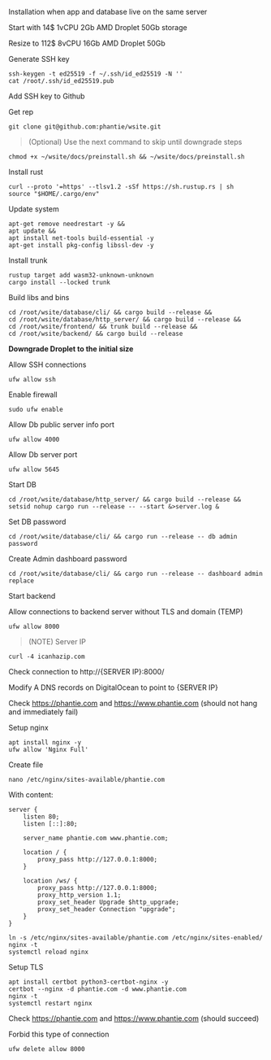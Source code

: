 Installation when app and database live on the same server

Start with 14$ 1vCPU 2Gb AMD Droplet 50Gb storage

Resize to 112$ 8vCPU 16Gb AMD Droplet 50Gb

Generate SSH key

    ssh-keygen -t ed25519 -f ~/.ssh/id_ed25519 -N ''
    cat /root/.ssh/id_ed25519.pub


Add SSH key to Github

Get rep

    git clone git@github.com:phantie/wsite.git

> (Optional) Use the next command to skip until downgrade steps

    chmod +x ~/wsite/docs/preinstall.sh && ~/wsite/docs/preinstall.sh

Install rust

    curl --proto '=https' --tlsv1.2 -sSf https://sh.rustup.rs | sh
    source "$HOME/.cargo/env"


Update system

    apt-get remove needrestart -y &&
    apt update &&
    apt install net-tools build-essential -y
    apt-get install pkg-config libssl-dev -y


Install trunk

    rustup target add wasm32-unknown-unknown
    cargo install --locked trunk


Build libs and bins

    cd /root/wsite/database/cli/ && cargo build --release &&
    cd /root/wsite/database/http_server/ && cargo build --release &&
    cd /root/wsite/frontend/ && trunk build --release &&
    cd /root/wsite/backend/ && cargo build --release

**Downgrade Droplet to the initial size**

Allow SSH connections
    
    ufw allow ssh

Enable firewall
    
    sudo ufw enable

Allow Db public server info port
    
    ufw allow 4000

Allow Db server port

    ufw allow 5645

Start DB

    cd /root/wsite/database/http_server/ && cargo build --release && setsid nohup cargo run --release -- --start &>server.log &

Set DB password
    
    cd /root/wsite/database/cli/ && cargo run --release -- db admin password

Create Admin dashboard password
    
    cd /root/wsite/database/cli/ && cargo run --release -- dashboard admin replace

Start backend

Allow connections to backend server without TLS and domain (TEMP)

    ufw allow 8000

> (NOTE) Server IP
    
    curl -4 icanhazip.com

Check connection to http://{SERVER IP}:8000/

Modify A DNS records on DigitalOcean to point to {SERVER IP}

Check https://phantie.com and https://www.phantie.com (should not hang and immediately fail)

Setup nginx

    apt install nginx -y
    ufw allow 'Nginx Full'

Create file

    nano /etc/nginx/sites-available/phantie.com

With content:
```
server {
    listen 80;
    listen [::]:80;

    server_name phantie.com www.phantie.com;

    location / {
        proxy_pass http://127.0.0.1:8000;
    }

    location /ws/ {
        proxy_pass http://127.0.0.1:8000;
        proxy_http_version 1.1;
        proxy_set_header Upgrade $http_upgrade;
        proxy_set_header Connection "upgrade";
    }
}
```

```
ln -s /etc/nginx/sites-available/phantie.com /etc/nginx/sites-enabled/
nginx -t
systemctl reload nginx
```

Setup TLS
<!--- apt-get purge nginx nginx-common nginx-full certbot python3-certbot-nginx -->
    apt install certbot python3-certbot-nginx -y
    certbot --nginx -d phantie.com -d www.phantie.com
    nginx -t
    systemctl restart nginx

Check https://phantie.com and https://www.phantie.com (should succeed)

Forbid this type of connection
    
    ufw delete allow 8000